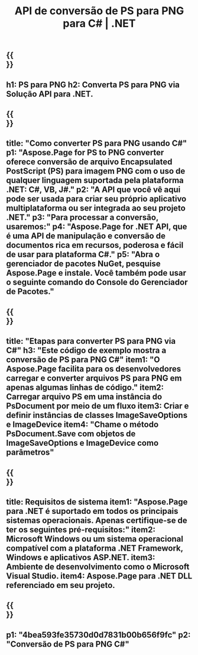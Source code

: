 ﻿---
translation: true
template: /_templates/_conversion-child-net.md
title: API de conversão de PS para PNG para C# |  .NET
url: /net/conversion/ps-to-png/
description: Código de exemplo para conversão de PS para PNG C#. Use o código de exemplo da API para conversão de arquivos PS em lote para PNG em VB.NET, Asp.NET ou qualquer aplicativo baseado em .NET.
informat: PS
outformat: PNG
otherformats: XPS EPS
---

{{<section banner>}}
---
h1: PS para PNG
h2: Converta PS para PNG via Solução API para .NET.
---

{{<section overview>}}
---
title: "Como converter PS para PNG usando C#"
p1: "Aspose.Page for PS to PNG converter oferece conversão de arquivo Encapsulated PostScript (PS) para imagem PNG com o uso de qualquer linguagem suportada pela plataforma .NET: C#, VB, J#."
p2: "A API que você vê aqui pode ser usada para criar seu próprio aplicativo multiplataforma ou ser integrada ao seu projeto .NET."
p3: "Para processar a conversão, usaremos:"
p4: "Aspose.Page for .NET API, que é uma API de manipulação e conversão de documentos rica em recursos, poderosa e fácil de usar para plataforma C#."
p5: "Abra o gerenciador de pacotes NuGet, pesquise Aspose.Page e instale. Você também pode usar o seguinte comando do Console do Gerenciador de Pacotes."
---

{{<section feature1>}}
---
title: "Etapas para converter PS para PNG via C#"
h3: "Este código de exemplo mostra a conversão de PS para PNG C#"
item1: "O Aspose.Page facilita para os desenvolvedores carregar e converter arquivos PS para PNG em apenas algumas linhas de código."
item2: Carregar arquivo PS em uma instância do PsDocument por meio de um fluxo
item3: Criar e definir instâncias de classes ImageSaveOptions e ImageDevice
item4: "Chame o método PsDocument.Save com objetos de ImageSaveOptions e ImageDevice como parâmetros"
---

{{<section feature2>}}
---
title: Requisitos de sistema
item1: "Aspose.Page para .NET é suportado em todos os principais sistemas operacionais. Apenas certifique-se de ter os seguintes pré-requisitos:"
item2: Microsoft Windows ou um sistema operacional compatível com a plataforma .NET Framework, Windows e aplicativos ASP.NET.
item3: Ambiente de desenvolvimento como o Microsoft Visual Studio.
item4: Aspose.Page para .NET DLL referenciado em seu projeto.
---

{{<section gist>}}
---
p1: "4bea593fe35730d0d7831b00b656f9fc"
p2: "Conversão de PS para PNG C#"
---

